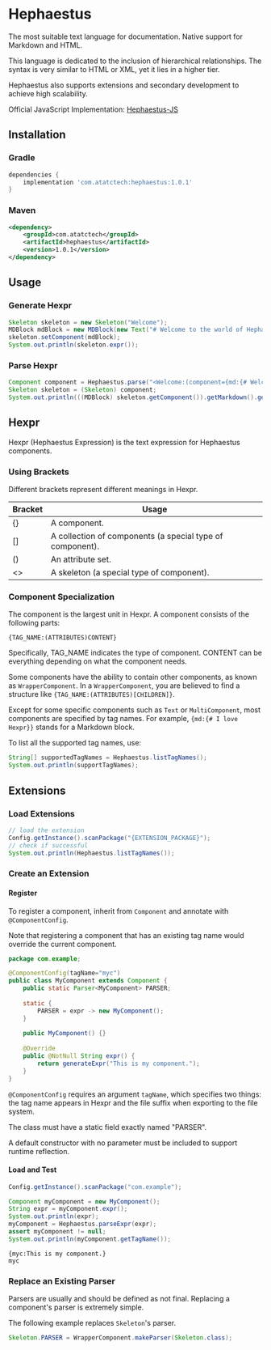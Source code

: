 # Hephaestus

The most suitable text language for documentation. Native support for Markdown and HTML.

This language is dedicated to the inclusion of hierarchical relationships. The syntax is very similar to HTML or XML, yet it lies in a higher tier.

Hephaestus also supports extensions and secondary development to achieve high scalability. 

Official JavaScript Implementation: [Hephaestus-JS](https://github.com/ATATCTech/Hephaestus-JS)

## Installation

### Gradle

```groovy
dependencies {
    implementation 'com.atatctech:hephaestus:1.0.1'
}
```

### Maven

```xml
<dependency>
    <groupId>com.atatctech</groupId>
    <artifactId>hephaestus</artifactId>
    <version>1.0.1</version>
</dependency>
```

## Usage

### Generate Hexpr

```java
Skeleton skeleton = new Skeleton("Welcome");
MDBlock mdBlock = new MDBlock(new Text("# Welcome to the world of Hephaestus"));
skeleton.setComponent(mdBlock);
System.out.println(skeleton.expr());
```

### Parse Hexpr

```java
Component component = Hephaestus.parse("<Welcome:(component={md:{# Welcome to the world of Hephaestus}};)>");
Skeleton skeleton = (Skeleton) component;
System.out.println(((MDBlock) skeleton.getComponent()).getMarkdown().getText());
```

## Hexpr

Hexpr (Hephaestus Expression) is the text expression for Hephaestus components.

### Using Brackets

Different brackets represent different meanings in Hexpr.

| Bracket | Usage                                                     |
| ------- | --------------------------------------------------------- |
| {}      | A component.                                              |
| []      | A collection of components (a special type of component). |
| ()      | An attribute set.                                         |
| <>      | A skeleton (a special type of component).                 |

### Component Specialization

The component is the largest unit in Hexpr. A component consists of the following parts:

```hepxr
{TAG_NAME:(ATTRIBUTES)CONTENT}
```

Specifically, TAG_NAME indicates the type of component. CONTENT can be everything depending on what the component needs.

Some components have the ability to contain other components, as known as `WrapperComponent`. In a `WrapperComponent`, you are believed to find a structure like `{TAG_NAME:(ATTRIBUTES)[CHILDREN]}`.

Except for some specific components such as `Text` or `MultiComponent`, most components are specified by tag names. For example, `{md:{# I love Hexpr}}` stands for a Markdown block.

To list all the supported tag names, use:

```java
String[] supportedTagNames = Hephaestus.listTagNames();
System.out.println(supportTagNames);
```

## Extensions

### Load Extensions

```java
// load the extension
Config.getInstance().scanPackage("{EXTENSION_PACKAGE}");
// check if successful
System.out.println(Hephaestus.listTagNames());
```

### Create an Extension

#### Register

To register a component, inherit from `Component` and annotate with `@ComponentConfig`.

Note that registering a component that has an existing tag name would override the current component.

```java
package com.example;

@ComponentConfig(tagName="myc")
public class MyComponent extends Component {
    public static Parser<MyComponent> PARSER;
    
    static {
        PARSER = expr -> new MyComponent();
    }
    
    public MyComponent() {}
    
    @Override
    public @NotNull String expr() {
        return generateExpr("This is my component.");
    }
}
```

`@ComponentConfig` requires an argument `tagName`, which specifies two things: the tag name appears in Hexpr and the file suffix when exporting to the file system.

The class must have a static field exactly named "PARSER".

A default constructor with no parameter must be included to support runtime reflection.

#### Load and Test

```java
Config.getInstance().scanPackage("com.example");

Component myComponent = new MyComponent();
String expr = myComponent.expr();
System.out.println(expr);
myComponent = Hephaestus.parseExpr(expr);
assert myComponent != null;
System.out.println(myComponent.getTagName());
```

```shell
{myc:This is my component.}
myc
```

### Replace an Existing Parser

Parsers are usually and should be defined as not final. Replacing a component's parser is extremely simple.

The following example replaces `Skeleton`'s parser.

```java
Skeleton.PARSER = WrapperComponent.makeParser(Skeleton.class);
```

